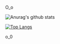 O_o

![Anurag's github stats](https://github-readme-stats.vercel.app/api?username=BugPersonality&show_icons=true&theme=cobalt)

[![Top Langs](https://github-readme-stats.vercel.app/api/top-langs/?username=BugPersonality&langs_count=8&theme=cobalt)](https://github.com/BugPersonality/github-readme-stats)

o_0

